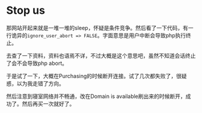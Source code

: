 # Stop us

那网站开起来就是一堆一堆的sleep，怀疑是条件竞争。然后看了一下代码，有一行诡异的`ignore_user_abort => FALSE`。字面意思是用户中断会导致php执行终止。

去查了一下资料，资料也语焉不详，不过大概是这个意思吧，虽然不知道会话终止了会不会导致php abort。

于是试了一下，大概在Purchasing的时候断开连接。试了几次都失败了，很疑惑，以为我走错了方向。

然后注意到寝室网络并不畅通，改在Domain is available刷出来的时候断开，成功了。然后再买一次就好了。
